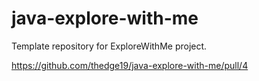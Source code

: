 # java-explore-with-me
Template repository for ExploreWithMe project.


https://github.com/thedge19/java-explore-with-me/pull/4
